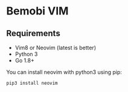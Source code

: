 # Bemobi VIM

## Requirements

* Vim8 or Neovim (latest is better)
* Python 3
* Go 1.8+

You can install neovim with python3 using pip:

    pip3 install neovim
